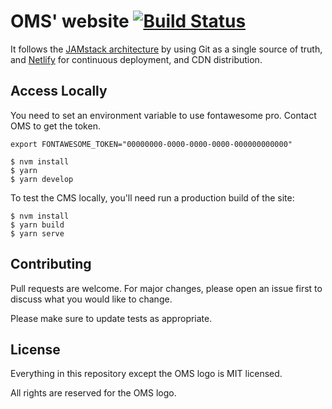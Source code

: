 # OMS' website [![Build Status](https://travis-ci.org/oslomarketsolutions/website.svg?branch=master)](https://travis-ci.org/oslomarketsolutions/website)

It follows the [JAMstack architecture](https://jamstack.org) by using Git as a single source of truth, and [Netlify](https://www.netlify.com) for continuous deployment, and CDN distribution.

## Access Locally

You need to set an environment variable to use fontawesome pro.
Contact OMS to get the token.

```
export FONTAWESOME_TOKEN="00000000-0000-0000-0000-000000000000"
```

```
$ nvm install
$ yarn
$ yarn develop
```

To test the CMS locally, you'll need run a production build of the site:

```
$ nvm install
$ yarn build
$ yarn serve
```

## Contributing

Pull requests are welcome. For major changes, please open an issue first to
discuss what you would like to change.

Please make sure to update tests as appropriate.

## License

Everything in this repository except the OMS logo is MIT licensed.

All rights are reserved for the OMS logo.
